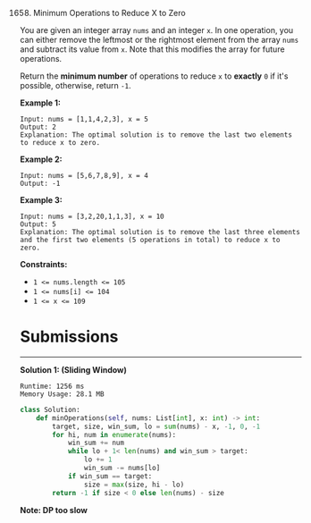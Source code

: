 1658. Minimum Operations to Reduce X to Zero

You are given an integer array `nums` and an integer `x`. In one operation, you can either remove the leftmost or the rightmost element from the array `nums` and subtract its value from `x`. Note that this modifies the array for future operations.

Return the **minimum number** of operations to reduce `x` to **exactly** `0` if it's possible, otherwise, return `-1`.

 

**Example 1:**
```
Input: nums = [1,1,4,2,3], x = 5
Output: 2
Explanation: The optimal solution is to remove the last two elements to reduce x to zero.
```

**Example 2:**
```
Input: nums = [5,6,7,8,9], x = 4
Output: -1
```

**Example 3:**
```
Input: nums = [3,2,20,1,1,3], x = 10
Output: 5
Explanation: The optimal solution is to remove the last three elements and the first two elements (5 operations in total) to reduce x to zero.
```

**Constraints:**

* `1 <= nums.length <= 105`
* `1 <= nums[i] <= 104`
* `1 <= x <= 109`

# Submissions
---
**Solution 1: (Sliding Window)**
```
Runtime: 1256 ms
Memory Usage: 28.1 MB
```
```python
class Solution:
    def minOperations(self, nums: List[int], x: int) -> int:
        target, size, win_sum, lo = sum(nums) - x, -1, 0, -1
        for hi, num in enumerate(nums):
            win_sum += num
            while lo + 1< len(nums) and win_sum > target:
                lo += 1
                win_sum -= nums[lo]
            if win_sum == target:
                size = max(size, hi - lo)
        return -1 if size < 0 else len(nums) - size
```

**Note: DP too slow**